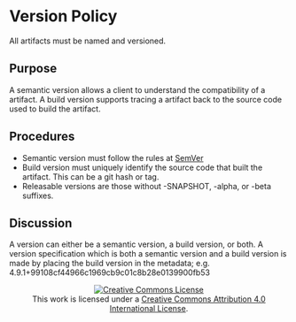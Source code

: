 # Version Policy
All artifacts must be named and versioned.

## Purpose
A semantic version allows a client to understand the compatibility of a artifact.
A build version supports tracing a artifact back to the source code used to build the artifact.

## Procedures
- Semantic version must follow the rules at [SemVer](semver.org)
- Build version must uniquely identify the source code that built the artifact.  This can be a git hash or tag.
- Releasable versions are those without -SNAPSHOT, -alpha, or -beta suffixes.

## Discussion
A version can either be a semantic version, a build version, or both.  A version specification which
is both a semantic version and a build version is made by placing the build version in the metadata;
e.g. 4.9.1+99108cf44966c1969cb9c01c8b28e0139900fb53

<p align="center">
  <a rel="license" href="http://creativecommons.org/licenses/by/4.0/"><img alt="Creative Commons License" style="border-width:0" src="https://i.creativecommons.org/l/by/4.0/88x31.png"/></a>
  <br />
  This work is licensed under a <a rel="license" href="http://creativecommons.org/licenses/by/4.0/">Creative Commons Attribution 4.0 International License</a>.
</p>

